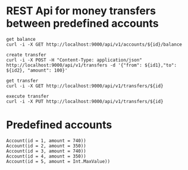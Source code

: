 # REST Api for money transfers between predefined accounts

```
get balance
curl -i -X GET http://localhost:9000/api/v1/accounts/${id}/balance

create transfer
curl -i -X POST -H "Content-Type: application/json" http://localhost:9000/api/v1/transfers -d '{"from": ${id1},"to": ${id2}, "amount": 100}'

get transfer
curl -i -X GET http://localhost:9000/api/v1/transfers/${id}

execute transfer
curl -i -X PUT http://localhost:9000/api/v1/transfers/${id}
```

# Predefined accounts

```
Account(id = 1, amount = 740))
Account(id = 2, amount = 350))
Account(id = 3, amount = 740))
Account(id = 4, amount = 350))
Account(id = 5, amount = Int.MaxValue))
```
